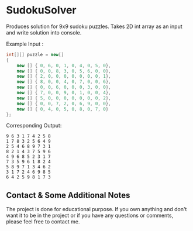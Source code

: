 # SudokuSolver
Produces solution for 9x9 sudoku puzzles. Takes 2D int array as an input and write solution into console.

Example Input : 
```cs
int[][] puzzle = new[]
{
    new [] { 0, 6, 0, 1, 0, 4, 0, 5, 0},
    new [] { 0, 0, 8, 3, 0, 5, 6, 0, 0},
    new [] { 2, 0, 0, 0, 0, 0, 0, 0, 1},
    new [] { 8, 0, 0, 4, 0, 7, 0, 0, 6},
    new [] { 0, 0, 6, 0, 0, 0, 3, 0, 0},
    new [] { 7, 0, 0, 9, 0, 1, 0, 0, 4},
    new [] { 5, 0, 0, 0, 0, 0, 0, 0, 2},
    new [] { 0, 0, 7, 2, 0, 6, 9, 0, 0},
    new [] { 0, 4, 0, 5, 0, 8, 0, 7, 0}
};
```

Corresponding Output:
```
9 6 3 1 7 4 2 5 8
1 7 8 3 2 5 6 4 9
2 5 4 6 8 9 7 3 1
8 2 1 4 3 7 5 9 6
4 9 6 8 5 2 3 1 7
7 3 5 9 6 1 8 2 4
5 8 9 7 1 3 4 6 2
3 1 7 2 4 6 9 8 5
6 4 2 5 9 8 1 7 3
```

## Contact & Some Additional Notes
The project is done for educational purpose. If you own anything and don't want it to be in the project or if you have any questions or comments, please feel free to contact me.
